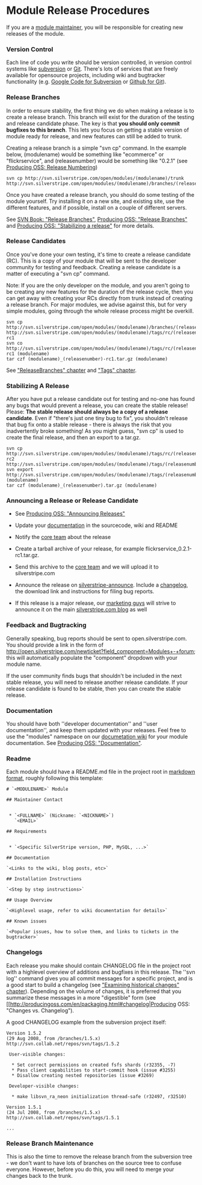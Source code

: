 # Module Release Procedures

If you are a [module maintainer](module-maintainers), you will be responsible for creating new releases of the module.
### Version Control

Each line of code you write should be version controlled, in version control systems like
[subversion](http://subversion.tigris.org) or [Git](http://gitscm.com). There's lots of services that are freely
available for opensource projects, including wiki and bugtracker functionality (e.g. [Google Code for
Subversion](http://code.google.com) or [Github for Git](http://github.com)).

### Release Branches

In order to ensure stability, the first thing we do when making a release is to create a release branch.  This branch
will exist for the duration of the testing and release candidate phase.  The key is that **you should only commit
bugfixes to this branch**.  This lets you focus on getting a stable version of module ready for release, and new
features can still be added to trunk.

Creating a release branch is a simple "svn cp" command.  In the example below, (modulename) would be something like
"ecommerce" or "flickrservice", and (releasenumber) would be something like "0.2.1" (see [Producing OSS: Release
Numbering](http://producingoss.com/en/development-cycle.html#release-numbering))

	
	svn cp http://svn.silverstripe.com/open/modules/(modulename)/trunk http://svn.silverstripe.com/open/modules/(modulename)/branches/(releasenumber)


Once you have created a release branch, you should do some testing of the module yourself.  Try installing it on a new
site, and existing site, use the different features, and if possible, install on a couple of different servers.

See [SVN Book: "Release
Branches"](http://svnbook.red-bean.com/en/1.5/svn.branchmerge.commonpatterns.html#svn.branchmerge.commonpatterns.release),
[Producing OSS: "Release Branches"](http://producingoss.com/en/release-branches.html) and [Producing OSS: "Stabilizing a
release"](http://producingoss.com/en/stabilizing-a-release.html) for more details.

### Release Candidates

Once you've done your own testing, it's time to create a release candidate (RC).  This is a copy of your module that
will be sent to the developer community for testing and feedback. Creating a release candidate is a matter of executing
a "svn cp" command.

Note: If you are the only developer on the module, and you aren't going to be creating any new features for the duration
of the release cycle, then you can get away with creating your RCs directly from trunk instead of creating a release
branch. For major modules, we advise against this, but for very simple modules, going through the whole release process
might be overkill.

	
	svn cp http://svn.silverstripe.com/open/modules/(modulename)/branches/(releasenumber) http://svn.silverstripe.com/open/modules/(modulename)/tags/rc/(releasenumber)-rc1
	svn co http://svn.silverstripe.com/open/modules/(modulename)/tags/rc/(releasenumber)-rc1 (modulename)
	tar czf (modulename)_(releasenumber)-rc1.tar.gz (modulename)


See ["ReleaseBranches"
chapter]([[http///svnbook.red-bean.com/en/1.5/svn.branchmerge.commonpatterns.html#svn.branchmerge.commonpatterns.release)
and ["Tags" chapter](http://svnbook.red-bean.com/en/1.5/svn.branchmerge.tags.html).

### Stabilizing A Release

After you have put a release candidate out for testing and no-one has found any bugs that would prevent a release, you
can create the stable release! Please: **The stable release should always be a copy of a release candidate**.  Even if
"there's just one tiny bug to fix", you shouldn't release that bug fix onto a stable release - there is always the risk
that you inadvertently broke something! As you might guess, "svn cp" is used to create the final release, and then an
export to a tar.gz.

	
	svn cp http://svn.silverstripe.com/open/modules/(modulename)/tags/rc/(releasenumber)-rc2  http://svn.silverstripe.com/open/modules/(modulename)/tags/(releasenumber)
	svn export http://svn.silverstripe.com/open/modules/(modulename)/tags/(releasenumber) (modulename)
	tar czf (modulename)_(releasenumber).tar.gz (modulename)


### Announcing a Release or Release Candidate

*  See [Producing OSS: "Announcing
Releases"](http://producingoss.com/en/testing-and-releasing.html#release-announcement)

*  Update your [documentation](#documentation) in the sourcecode, wiki and README

*  Notify the [core team](contributors) about the release

*  Create a tarball archive of your release, for example flickrservice_0.2.1-rc1.tar.gz.

*  Send this archive to the [core team](module-maintainers) and we will upload it to silverstripe.com

*  Announce the release on [silverstripe-announce](http://groups.google.com/group/silverstripe-announce).  Include a
[changelog](#changelogs), the download link and instructions for filing bug reports.

*  If this release is a major release, our [marketing guys](http://silverstripe.com/contact/) will strive to announce it
on the main [silverstripe.com blog](http://silverstripe.com/blog) as well


### Feedback and Bugtracking

Generally speaking, bug reports should be sent to open.silverstripe.com.  You should provide a link in the form of
http://open.silverstripe.com/newticket?field_component=Modules+-+forum; this will automatically populate the "component"
dropdown with your module name.

If the user community finds bugs that shouldn't be included in the next stable release, you will need to release another
release candidate.  If your release candidate is found to be stable, then you can create the stable release.

### Documentation

You should have both ''developer documentation'' and ''user documentation'', and keep them updated with your releases.
Feel free to use the "modules" namespace on our [documetation wiki](http://doc.silverstripe.com/doku.php?id=modules) for
your module documentation. See [Producing OSS:
"Documentation"](http://producingoss.com/en/getting-started.html#documentation).

### Readme

Each module should have a README.md file in the project root in [markdown
format](http://daringfireball.net/projects/markdown/), roughly following this template:

	
	# `<MODULENAME>` Module
	
	## Maintainer Contact
	

	 * `<FULLNAME>` (Nickname: `<NICKNAME>`)
	   `<EMAIL>`
	
	## Requirements
	

	 * `<Specific SilverStripe version, PHP, MySQL, ...>`
	
	## Documentation
	
	`<Links to the wiki, blog posts, etc>`
	
	## Installation Instructions
	
	`<Step by step instructions>`
	
	## Usage Overview
	
	`<Highlevel usage, refer to wiki documentation for details>`
	
	## Known issues
	
	`<Popular issues, how to solve them, and links to tickets in the bugtracker>`


### Changelogs

Each release you make should contain CHANGELOG file in the project root with a highlevel overview of additions and
bugfixes in this release. The ''svn log'' command gives you all commit messages for a specific project, and is a good
start to build a changelog (see ["Examining historical changes"
chapter](http://svnbook.red-bean.com/en/1.5/svn.tour.history.html)). Depending on the volume of changes, it is preferred
that you summarize these messages in a more "digestible" form (see
[[http://producingoss.com/en/packaging.html#changelog|Producing OSS: "Changes vs. Changelog").

A good CHANGELOG example from the subversion project itself:

	
	Version 1.5.2
	(29 Aug 2008, from /branches/1.5.x)
	http://svn.collab.net/repos/svn/tags/1.5.2
	
	 User-visible changes:

	  * Set correct permissions on created fsfs shards (r32355, -7)
	  * Pass client capabilities to start-commit hook (issue #3255)
	  * Disallow creating nested repositories (issue #3269)
	
	 Developer-visible changes:

	  * make libsvn_ra_neon initialization thread-safe (r32497, r32510)
	
	Version 1.5.1
	(24 Jul 2008, from /branches/1.5.x)
	http://svn.collab.net/repos/svn/tags/1.5.1
	
	...



### Release Branch Maintenance

This is also the time to remove the release branch from the subversion tree - we don't want to have lots of branches on
the source tree to confuse everyone.  However, before you do this, you will need to merge your changes back to the
trunk.
